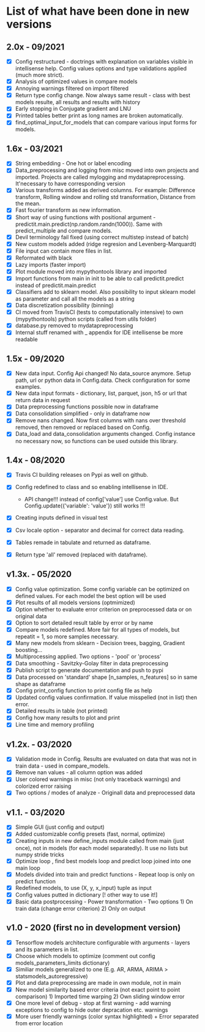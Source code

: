 # List of what have been done in new versions

## 2.0x - 09/2021

- [x] Config restructured - doctrings with explanation on variables visible in intellisense help. Config values options and type validations applied (much more strict).
- [x] Analysis of optimized values in compare models 
- [x] Annoying warnings filtered on import filtered
- [x] Return type config change. Now always same result - class with best models resulte, all results and results with history
- [x] Early stopping in Conjugate gradient and LNU
- [x] Printed tables better print as long names are broken automatically.
- [x] find_optimal_input_for_models that can compare various input forms for models.

## 1.6x - 03/2021
- [x] String embedding - One hot or label encoding
- [x] Data_preprocessing and logging from misc moved into own projects and imported. Projects are called mylogging and mydatapreprocessing. It'necessary to have corresponding version
- [x] Various transforms added as derived columns. For example: Difference transform, Rolling window and rolling std transformation, Distance from the mean.
- [x] Fast fourier transform as new information.
- [x] Short way of using functions with positional argument - predictit.main.predict(np.random.randn(1000)). Same with predict_multiple and compare models.
- [x] Devil terminology fail fixed (using correct multistep instead of batch)
- [x] New custom models added (ridge regresion and Levenberg-Marquardt)
- [x] File input can contain more files in list.
- [x] Reformated with black
- [x] Lazy imports (faster import)
- [x] Plot module moved into mypythontools library and imported
- [x] Import functions from main in init to be able to call predictit.predict instead of predictit.main.predict
- [x] Classifiers add to sklearn model. Also possibility to input sklearn model as parameter and call all the models as a string
- [x] Data discretization possibility (binning)
- [x] CI moved from TravisCI (tests to computationally intensive) to own (mypythontools) python scripts (called from utils folder)
- [x] database.py removed to mydatapreprocessing
- [x] Internal stuff renamed with _ appendix for IDE intellisense be more readable

## 1.5x - 09/2020

- [x] New data input. Config Api changed! No data_source anymore. Setup path, url or python data in Config.data. Check configuration for some examples.
- [x] New data input formats - dictionary, list, parquet, json, h5 or url that return data in request
- [x] Data preprocessing functions possible now in dataframe
- [x] Data consolidation simplified - only in dataframe now
- [x] Remove nans changed. Now first columns with nans over threshold removed, then removed or replaced based on Config.
- [x] Data_load and data_consolidation arguments changed. Config instance no necessary now, so functions can be used outside this library.

## 1.4x - 08/2020

- [x] Travis CI building releases on Pypi as well on github.
- [x] Config redefined to class and so enabling intellisense in IDE.

  - API change!!! instead of config['value'] use Config.value. But Config.update({'variable': 'value'}) still works !!!

- [x] Creating inputs defined in visual test
- [x] Csv locale option - separator and decimal for correct data reading.
- [x] Tables remade in tabulate and returned as dataframe.
- [x] Return type 'all' removed (replaced with dataframe).

## v1.3x. - 05/2020

- [x] Config value optimization. Some config variable can be optimized on defined values. For each model the best option will be used
- [x] Plot results of all models versions (optmimized)
- [x] Option whether to evaluate error criterion on preprocessed data or on original data
- [x] Option to sort detailed result table by error or by name
- [x] Compare models redefined. More fair for all types of models, but repeatit = 1, so more samples necessary.
- [x] Many new models from sklearn - Decision trees, bagging, Gradient boosting...
- [x] Multiprocessing applied. Two options - 'pool' or 'process'
- [x] Data smoothing - Savitzky-Golay filter in data preprocessing
- [x] Publish script to generate documentation and push to pypi
- [x] Data processed on 'standard' shape [n_samples, n_features] so in same shape as dataframe
- [x] Config print_config function to print config file as help
- [x] Updated config values confirmation. If value misspelled (not in list) then error.
- [x] Detailed results in table (not printed)
- [x] Config how many results to plot and print
- [x] Line time and memory profiling

## v1.2x. - 03/2020

- [x] Validation mode in Config. Results are evaluated on data that was not in train data - used in compare_models.
- [x] Remove nan values - all column option was added
- [x] User colored warnings in misc (not only traceback warnings) and colorized error raising
- [x] Two options / modes of analyze - Originall data and preprocessed data

## v1.1. - 03/2020

- [x] Simple GUI (just config and output)
- [x] Added customizable config presets (fast, normal, optimize)
- [x] Creating inputs in new define_inputs module called from main (just once), not in models (for each model separatedly). It use no lists but numpy stride tricks
- [x] Optimize loop , find best models loop and predict loop joined into one main loop
- [x] Models divided into train and predict functions - Repeat loop is only on predict function
- [x] Redefined models, to use (X, y, x_input) tuple as input
- [x] Config values putted in dictionary [! other way to use it!]
- [x] Basic data postprocessing - Power transformation - Two options 1) On train data (change error criterion) 2) Only on output

## v1.0 - 2020 (first no in development version)

- [x] Tensorflow models architecture configurable with arguments - layers and its parameters in list.
- [x] Choose which models to optimize (comment out config models_parameters_limits dictionary)
- [x] Similiar models generalized to one (E.g. AR, ARMA, ARIMA > statsmodels_autoregressive)
- [x] Plot and data preprocessing are made in own module, not in main
- [x] New model similarity based error criteria (not exact point to point comparison) 1) Imported time warping 2) Own sliding window error
- [x] One more level of debug - stop at first warning - add warning exceptions to config to hide outer depracation etc. warnings
- [x] More user friendly warnings (color syntax highlighted) + Error separated from error location
